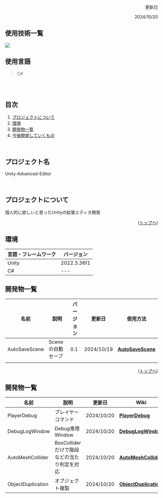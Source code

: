 <div id="top"></div>

<p align="right"> 更新日 </p>
<p align="right"> 2024/10/20 </p>

## 使用技術一覧

<img src="https://img.shields.io/badge/-unity-000000.svg?logo=unity&style=plastic">

## 使用言語
>C#
 <br />
 <br />

## 目次
1. [プロジェクトについて](#プロジェクトについて)
2. [環境](#環境)
3. [開発物一覧](#開発物一覧)
4. [今後開発していくもの](#今後開発していくもの)

<br />

## プロジェクト名

Unity-Advanced-Editor

<br />

<!-- プロジェクトについて -->

## プロジェクトについて

個人的に欲しいと思ったUnityの拡張エディタ開発


<p align="right">(<a href="#top">トップへ</a>)</p>







## 環境

<!-- 言語、フレームワーク、ミドルウェア、インフラの一覧とバージョンを記載 -->

| 言語・フレームワーク  | バージョン |
| --------------------- | ---------- |
| Unity                 | 2022.3.36f1  |
|C#                     |    ---     |


## 開発物一覧
| 名前  | 説明 | バージョン | 更新日 |使用方法|
| --------------------- | ---------- | ---------- | ---------- |---------- |
| AutoSaveScene|Sceneの自動セーブ| 0.1 | 2024/10/19| <a href="../../wiki/AutoSaveScene"><strong>AutoSaveScene</strong></a>|
|                     |            | | ||

<p align="right">(<a href="#top">トップへ</a>)</p>

## 開発物一覧
| 名前  | 説明 |  更新日 |Wiki|
| --------------------- | ---------- | ---------- | ---------- |
| PlayerDebug|プレイヤーコマンド| 2024/10/20| <a href="../../wiki/PlayerDebug"><strong>PlayerDebug</strong></a>|
| DebugLogWindow|Debug専用Window| 2024/10/20| <a href="../../wiki/DebugLogWindow"><strong>DebugLogWindow</strong></a>|
| AutoMeshCollider|BoxColliderだけで階段などの当たり判定を対応| 2024/10/20| <a href="../../wiki/AutoMeshCollider"><strong>AutoMeshCollider</strong></a>|
| ObjectDuplication|オブジェクト複製| 2024/10/20| <a href="../../wiki/ObjectDuplication"><strong>ObjectDuplication</strong></a>|
